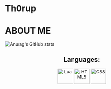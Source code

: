 # Th0rup

# ABOUT ME #

![Anurag's GitHub stats](https://github-readme-stats.vercel.app/api?username=Mathias-TC&theme=react&show_icons=true)

<h2 align="center">Languages:</h2>

<p align="center">
  <img src="https://i.imgur.com/n7aVKlf.png" alt="Lua" height="50" width="50"/>
  <img src="https://i.imgur.com/UTILags.png" alt="HTML5" height="50" width="50"/>
  <img src="https://i.imgur.com/pkps8Sw.png" alt="CSS" height="50" width="50"/>
</p>
